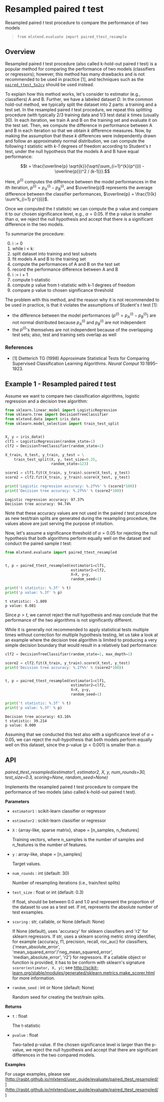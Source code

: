 # Resampled paired *t* test

Resampled paired *t* test procedure to compare the performance of two models

> `from mlxtend.evaluate import paired_ttest_resample`    

## Overview

Resampled paired *t* test procedure (also called k-hold-out paired *t* test) is a popular method for comparing the performance of two models (classifiers or regressors); however, this method has many drawbacks and is not recommended to be used in practice [1], and techniques such as the [`paired_ttest_5x2cv`](paired_ttest_5x2cv.md) should be used instead.

To explain how this method works, let's consider to estimator (e.g., classifiers) A and B. Further, we have a labeled dataset *D*. In the common hold-out method, we typically split the dataset into 2 parts: a training and a test set. In the resampled paired *t* test procedure, we repeat this splitting procedure (with typically 2/3 training data and 1/3 test data) *k* times (usually 30). In each iteration, we train A and B on the training set and evaluate it on the test set. Then, we compute the difference in performance between A and B in each iteration so that we obtain *k* difference measures. Now, by making the assumption that these *k* differences were independently drawn and follow an approximately normal distribution, we can compute the following *t* statistic with *k-1* degrees of freedom according to Student's *t* test, under the null hypothesis that the models A and B have equal performance:

$$t = \frac{\overline{p} \sqrt{k}}{\sqrt{\sum_{i=1}^{k}(p^{(i) - \overline{p}})^2 / (k-1)}}.$$

Here, $p^{(i)}$ computes the difference between the model performances in the $i$th iteration, $p^{(i)} = p^{(i)}_A - p^{(i)}_B$, and $\overline{p}$ represents the average difference between the classifier performances, $\overline{p} = \frac{1}{k} \sum^k_{i=1} p^{(i)}$.

Once we computed the *t* statistic we can compute the p value and compare it to our chosen significance level, e.g., $\alpha=0.05$. If the p value is smaller than $\alpha$, we reject the null hypothesis and accept that there is a significant difference in the two models.

To summarize the procedure:

0. i := 0
1. while i < k:
  2. split dataset into training and test subsets
  3. fit models A and B to the training set
  4. compute the performances of A and B on the test set
  5. record the performance difference between A and B
  6. i := i + 1
3. compute t-statistic
4. compute p value from t-statistic with k-1 degrees of freedom
5. compare p value to chosen significance threshold



The problem with this method, and the reason why it is not recommended to be used in practice, is that it violates the assumptions of Student's *t* test [1]:

- the difference between the model performances ($p^{(i)} = p^{(i)}_A - p^{(i)}_B$) are not normal distributed because $p^{(i)}_A$ and $p^{(i)}_B$ are not independent
- the $p^{(i)}$'s themselves are not independent because of the overlapping test sets; also, test and training sets overlap as well

### References

- [1] Dietterich TG (1998) Approximate Statistical Tests for Comparing Supervised Classification Learning Algorithms. *Neural Comput* 10:1895–1923.

## Example 1 - Resampled paired *t* test

Assume we want to compare two classification algorithms, logistic regression and a decision tree algorithm:


```python
from sklearn.linear_model import LogisticRegression
from sklearn.tree import DecisionTreeClassifier
from mlxtend.data import iris_data
from sklearn.model_selection import train_test_split


X, y = iris_data()
clf1 = LogisticRegression(random_state=1)
clf2 = DecisionTreeClassifier(random_state=1)

X_train, X_test, y_train, y_test = \
    train_test_split(X, y, test_size=0.25,
                     random_state=123)

score1 = clf1.fit(X_train, y_train).score(X_test, y_test)
score2 = clf2.fit(X_train, y_train).score(X_test, y_test)

print('Logistic regression accuracy: %.2f%%' % (score1*100))
print('Decision tree accuracy: %.2f%%' % (score2*100))
```

    Logistic regression accuracy: 97.37%
    Decision tree accuracy: 94.74%


Note that these accuracy values are not used in the paired *t* test procedure as new test/train splits are generated during the resampling procedure, the values above are just serving the purpose of intuition.

Now, let's assume a significance threshold of $\alpha=0.05$ for rejecting the null hypothesis that both algorithms perform equally well on the dataset and conduct the paired sample *t* test:


```python
from mlxtend.evaluate import paired_ttest_resampled


t, p = paired_ttest_resampled(estimator1=clf1,
                              estimator2=clf2,
                              X=X, y=y,
                              random_seed=1)

print('t statistic: %.3f' % t)
print('p value: %.3f' % p)
```

    t statistic: -1.809
    p value: 0.081


Since $p > t$, we cannot reject the null hypothesis and may conclude that the performance of the two algorithms is not significantly different. 

While it is generally not recommended to apply statistical tests multiple times without correction for multiple hypothesis testing, let us take a look at an example where the decision tree algorithm is limited to producing a very simple decision boundary that would result in a relatively bad performance:


```python
clf2 = DecisionTreeClassifier(random_state=1, max_depth=1)

score2 = clf2.fit(X_train, y_train).score(X_test, y_test)
print('Decision tree accuracy: %.2f%%' % (score2*100))


t, p = paired_ttest_resampled(estimator1=clf1,
                              estimator2=clf2,
                              X=X, y=y,
                              random_seed=1)

print('t statistic: %.3f' % t)
print('p value: %.3f' % p)
```

    Decision tree accuracy: 63.16%
    t statistic: 39.214
    p value: 0.000


Assuming that we conducted this test also with a significance level of $\alpha=0.05$, we can reject the null-hypothesis that both models perform equally well on this dataset, since the p-value ($p < 0.001$) is smaller than $\alpha$.

## API


*paired_ttest_resampled(estimator1, estimator2, X, y, num_rounds=30, test_size=0.3, scoring=None, random_seed=None)*

Implements the resampled paired t test procedure
to compare the performance of two models
(also called k-hold-out paired t test).

**Parameters**

- `estimator1` : scikit-learn classifier or regressor



- `estimator2` : scikit-learn classifier or regressor



- `X` : {array-like, sparse matrix}, shape = [n_samples, n_features]

    Training vectors, where n_samples is the number of samples and
    n_features is the number of features.


- `y` : array-like, shape = [n_samples]

    Target values.


- `num_rounds` : int (default: 30)

    Number of resampling iterations
    (i.e., train/test splits)


- `test_size` : float or int (default: 0.3)

    If float, should be between 0.0 and 1.0 and
    represent the proportion of the dataset to use
    as a test set.
    If int, represents the absolute number of test exsamples.


- `scoring` : str, callable, or None (default: None)

    If None (default), uses 'accuracy' for sklearn classifiers
    and 'r2' for sklearn regressors.
    If str, uses a sklearn scoring metric string identifier, for example
    {accuracy, f1, precision, recall, roc_auc} for classifiers,
    {'mean_absolute_error', 'mean_squared_error'/'neg_mean_squared_error',
    'median_absolute_error', 'r2'} for regressors.
    If a callable object or function is provided, it has to be conform with
    sklearn's signature ``scorer(estimator, X, y)``; see
    http://scikit-learn.org/stable/modules/generated/sklearn.metrics.make_scorer.html
    for more information.


- `random_seed` : int or None (default: None)

    Random seed for creating the test/train splits.

**Returns**

- `t` : float

    The t-statistic


- `pvalue` : float

    Two-tailed p-value.
    If the chosen significance level is larger
    than the p-value, we reject the null hypothesis
    and accept that there are significant differences
    in the two compared models.

**Examples**

For usage examples, please see
    [http://rasbt.github.io/mlxtend/user_guide/evaluate/paired_ttest_resampled/](http://rasbt.github.io/mlxtend/user_guide/evaluate/paired_ttest_resampled/)


